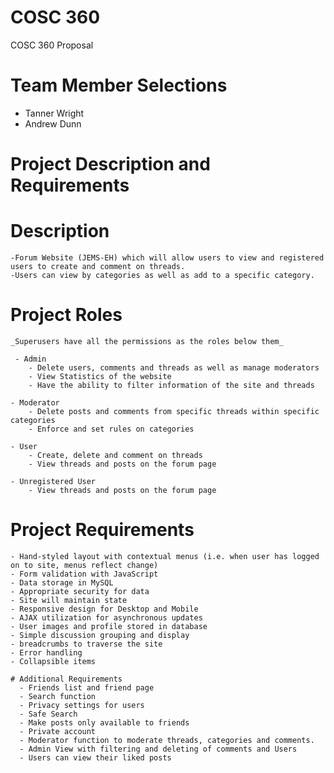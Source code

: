 # COSC 360
COSC 360 Proposal

# Team Member Selections 
  - Tanner Wright
  - Andrew Dunn

# Project Description and Requirements


  # Description 
  
    -Forum Website (JEMS-EH) which will allow users to view and registered users to create and comment on threads. 
    -Users can view by categories as well as add to a specific category.
   
   # Project Roles
   
    _Superusers have all the permissions as the roles below them_
   
     - Admin
        - Delete users, comments and threads as well as manage moderators
        - View Statistics of the website
        - Have the ability to filter information of the site and threads
        
    - Moderator 
        - Delete posts and comments from specific threads within specific categories 
        - Enforce and set rules on categories
        
    - User 
        - Create, delete and comment on threads
        - View threads and posts on the forum page
        
    - Unregistered User
        - View threads and posts on the forum page
    
   
  # Project Requirements 
    - Hand-styled layout with contextual menus (i.e. when user has logged on to site, menus reflect change)
    - Form validation with JavaScript
    - Data storage in MySQL
    - Appropriate security for data
    - Site will maintain state
    - Responsive design for Desktop and Mobile
    - AJAX utilization for asynchronous updates 
    - User images and profile stored in database
    - Simple discussion grouping and display
    - breadcrumbs to traverse the site
    - Error handling 
    - Collapsible items
    
    # Additional Requirements 
      - Friends list and friend page
      - Search function 
      - Privacy settings for users 
      - Safe Search
      - Make posts only available to friends
      - Private account 
      - Moderator function to moderate threads, categories and comments.
      - Admin View with filtering and deleting of comments and Users
      - Users can view their liked posts
    
   
